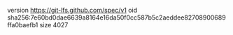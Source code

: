 version https://git-lfs.github.com/spec/v1
oid sha256:7e60bd0dae6639a8164e16da50f0cc587b5c2aeddee82708900689ffa0baefb1
size 4027
